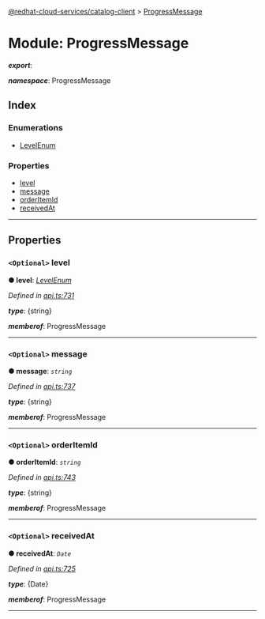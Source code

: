 [@redhat-cloud-services/catalog-client](../README.md) > [ProgressMessage](../modules/progressmessage.md)

# Module: ProgressMessage

*__export__*: 

*__namespace__*: ProgressMessage

## Index

### Enumerations

* [LevelEnum](../enums/progressmessage.levelenum.md)

### Properties

* [level](progressmessage.md#level)
* [message](progressmessage.md#message)
* [orderItemId](progressmessage.md#orderitemid)
* [receivedAt](progressmessage.md#receivedat)

---

## Properties

<a id="level"></a>

### `<Optional>` level

**● level**: *[LevelEnum](../enums/progressmessage.levelenum.md)*

*Defined in [api.ts:731](https://github.com/RedHatInsights/javascript-clients/blob/master/packages/catalog/api.ts#L731)*

*__type__*: {string}

*__memberof__*: ProgressMessage

___
<a id="message"></a>

### `<Optional>` message

**● message**: *`string`*

*Defined in [api.ts:737](https://github.com/RedHatInsights/javascript-clients/blob/master/packages/catalog/api.ts#L737)*

*__type__*: {string}

*__memberof__*: ProgressMessage

___
<a id="orderitemid"></a>

### `<Optional>` orderItemId

**● orderItemId**: *`string`*

*Defined in [api.ts:743](https://github.com/RedHatInsights/javascript-clients/blob/master/packages/catalog/api.ts#L743)*

*__type__*: {string}

*__memberof__*: ProgressMessage

___
<a id="receivedat"></a>

### `<Optional>` receivedAt

**● receivedAt**: *`Date`*

*Defined in [api.ts:725](https://github.com/RedHatInsights/javascript-clients/blob/master/packages/catalog/api.ts#L725)*

*__type__*: {Date}

*__memberof__*: ProgressMessage

___

